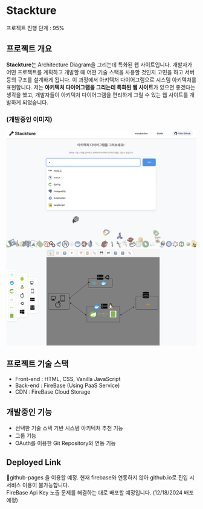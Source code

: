 # Stackture
프로젝트 진행 단계 : 95%

## 프로젝트 개요
 **Stackture**는 Architecture Diagram을 그리는데 특화된 웹 사이트입니다. 개발자가 어떤 프로젝트를 계획하고 개발할 때 어떤 기술 스택을 사용할 것인지 고민을 하고 서버 등의 구조를 설계하게 됩니다. 이 과정에서 아키텍처 다이어그램으로 시스템 아키텍처를 표현합니다. 저는 **아키텍처 다이어그램을 그리는데 특화된 웹 사이트**가 있으면 좋겠다는 생각을 했고, 개발자들이 아키텍처 다이어그램을 편리하게 그릴 수 있는 웹 사이트를 개발하게 되었습니다.

### (개발중인 이미지)
![구현 이미지 1](public/images/impl1.png)
![구현 이미지 2](public/images/impl2.png)

## 프로젝트 기술 스택
- Front-end : HTML, CSS, Vanilla JavaScript
- Back-end : FireBase (Using PaaS Service)
- CDN : FireBase Cloud Storage

## 개발중인 기능
- 선택한 기술 스택 기반 시스템 아키텍처 추천 기능
- 그룹 기능
- OAuth를 이용한 Git Repository와 연동 기능

## Deployed Link
github-pages 을 이용할 예정. 현재 firebase와 연동하지 않아 github.io로 진입 시 서비스 이용이 불가능합니다.
<br>
FireBase Api Key 노출 문제를 해결하는 대로 배포할 예정입니다. (12/18/2024 배포 예정)
